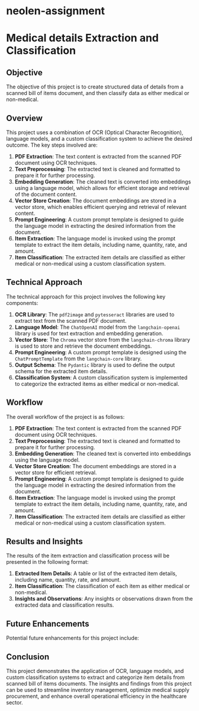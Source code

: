 # neolen-assignment

# Medical details Extraction and Classification

## Objective
The objective of this project is to create structured data of details from a scanned bill of items document, and then classify data as either medical or non-medical.

## Overview
This project uses a combination of OCR (Optical Character Recognition), language models, and a custom classification system to achieve the desired outcome. The key steps involved are:

1. **PDF Extraction**: The text content is extracted from the scanned PDF document using OCR techniques.
2. **Text Preprocessing**: The extracted text is cleaned and formatted to prepare it for further processing.
3. **Embedding Generation**: The cleaned text is converted into embeddings using a language model, which allows for efficient storage and retrieval of the document content.
4. **Vector Store Creation**: The document embeddings are stored in a vector store, which enables efficient querying and retrieval of relevant content.
5. **Prompt Engineering**: A custom prompt template is designed to guide the language model in extracting the desired information from the document.
6. **Item Extraction**: The language model is invoked using the prompt template to extract the item details, including name, quantity, rate, and amount.
7. **Item Classification**: The extracted item details are classified as either medical or non-medical using a custom classification system.

## Technical Approach
The technical approach for this project involves the following key components:

1. **OCR Library**: The `pdf2image` and `pytesseract` libraries are used to extract text from the scanned PDF document.
2. **Language Model**: The `ChatOpenAI` model from the `langchain-openai` library is used for text extraction and embedding generation.
3. **Vector Store**: The `Chroma` vector store from the `langchain-chroma` library is used to store and retrieve the document embeddings.
4. **Prompt Engineering**: A custom prompt template is designed using the `ChatPromptTemplate` from the `langchain-core` library.
5. **Output Schema**: The `Pydantic` library is used to define the output schema for the extracted item details.
6. **Classification System**: A custom classification system is implemented to categorize the extracted items as either medical or non-medical.

## Workflow
The overall workflow of the project is as follows:

1. **PDF Extraction**: The text content is extracted from the scanned PDF document using OCR techniques.
2. **Text Preprocessing**: The extracted text is cleaned and formatted to prepare it for further processing.
3. **Embedding Generation**: The cleaned text is converted into embeddings using the language model.
4. **Vector Store Creation**: The document embeddings are stored in a vector store for efficient retrieval.
5. **Prompt Engineering**: A custom prompt template is designed to guide the language model in extracting the desired information from the document.
6. **Item Extraction**: The language model is invoked using the prompt template to extract the item details, including name, quantity, rate, and amount.
7. **Item Classification**: The extracted item details are classified as either medical or non-medical using a custom classification system.

## Results and Insights
The results of the item extraction and classification process will be presented in the following format:

1. **Extracted Item Details**: A table or list of the extracted item details, including name, quantity, rate, and amount.
2. **Item Classification**: The classification of each item as either medical or non-medical.
3. **Insights and Observations**: Any insights or observations drawn from the extracted data and classification results.

## Future Enhancements
Potential future enhancements for this project include:

## Conclusion
This project demonstrates the application of OCR, language models, and custom classification systems to extract and categorize item details from scanned bill of items documents. The insights and findings from this project can be used to streamline inventory management, optimize medical supply procurement, and enhance overall operational efficiency in the healthcare sector.
